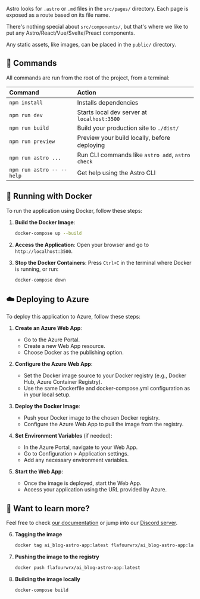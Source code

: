 
Astro looks for `.astro` or `.md` files in the `src/pages/` directory. Each page is exposed as a route based on its file name.

There's nothing special about `src/components/`, but that's where we like to put any Astro/React/Vue/Svelte/Preact components.

Any static assets, like images, can be placed in the `public/` directory.

## 🧞 Commands

All commands are run from the root of the project, from a terminal:

| Command                   | Action                                           |
| :------------------------ | :----------------------------------------------- |
| `npm install`             | Installs dependencies                            |
| `npm run dev`             | Starts local dev server at `localhost:3500`      |
| `npm run build`           | Build your production site to `./dist/`          |
| `npm run preview`         | Preview your build locally, before deploying     |
| `npm run astro ...`       | Run CLI commands like `astro add`, `astro check` |
| `npm run astro -- --help` | Get help using the Astro CLI                     |

## 🐳 Running with Docker

To run the application using Docker, follow these steps:

1. **Build the Docker Image**:
   ```bash
   docker-compose up --build
   ```

2. **Access the Application**:
   Open your browser and go to `http://localhost:3500`.

3. **Stop the Docker Containers**:
   Press `Ctrl+C` in the terminal where Docker is running, or run:
   ```bash
   docker-compose down
   ```

## ☁️ Deploying to Azure

To deploy this application to Azure, follow these steps:

1. **Create an Azure Web App**:
   - Go to the Azure Portal.
   - Create a new Web App resource.
   - Choose Docker as the publishing option.

2. **Configure the Azure Web App**:
   - Set the Docker image source to your Docker registry (e.g., Docker Hub, Azure Container Registry).
   - Use the same Dockerfile and docker-compose.yml configuration as in your local setup.

3. **Deploy the Docker Image**:
   - Push your Docker image to the chosen Docker registry.
   - Configure the Azure Web App to pull the image from the registry.

4. **Set Environment Variables** (if needed):
   - In the Azure Portal, navigate to your Web App.
   - Go to Configuration > Application settings.
   - Add any necessary environment variables.

5. **Start the Web App**:
   - Once the image is deployed, start the Web App.
   - Access your application using the URL provided by Azure.

## 👀 Want to learn more?

Feel free to check [our documentation](https://docs.astro.build) or jump into our [Discord server](https://astro.build/chat).

6. **Tagging the image**

   ```bash
   docker tag ai_blog-astro-app:latest flafourwrx/ai_blog-astro-app:latest
   ```
7. **Pushing the image to the registry**

   ```bash
   docker push flafourwrx/ai_blog-astro-app:latest
   ```
8. **Building the image locally**

   ```bash
   docker-compose build
   ```
